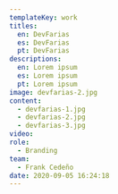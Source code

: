 ```yaml
---
templateKey: work
titles:
  en: DevFarias
  es: DevFarias
  pt: DevFarias
descriptions:
  en: Lorem ipsum
  es: Lorem ipsum
  pt: Lorem ipsum
image: devfarias-2.jpg
content:
  - devfarias-1.jpg
  - devfarias-2.jpg
  - devfarias-3.jpg
video:
role:
  - Branding
team:
  - Frank Cedeño
date: 2020-09-05 16:24:18
---
```

